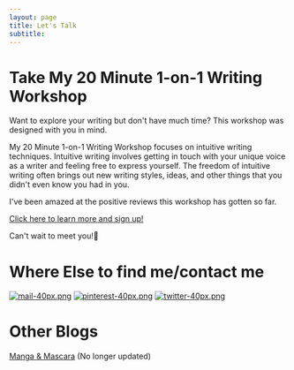 ```yaml
---
layout: page
title: Let's Talk
subtitle:
---
```

# Take My 20 Minute 1-on-1 Writing Workshop

Want to explore your writing but don't have much time? This workshop was designed with you in mind.

My 20 Minute 1-on-1 Writing Workshop focuses on intuitive writing techniques. Intuitive writing involves getting in touch with your unique voice as a writer and feeling free to express yourself. The freedom of intuitive writing often brings out new writing styles, ideas, and other things that you didn't even know you had in you.

I've been amazed at the positive reviews this workshop has gotten so far. 

[Click here to learn more and sign up!](https://payhip.com/b/9pD0)

Can't wait to meet you!🙂

# Where Else to find me/contact me

[![mail-40px.png](https://i.postimg.cc/yxz84Qmx/mail-40px.png)](mailto:arcadiapage@gmail.com) [![pinterest-40px.png](https://i.postimg.cc/gJh27F61/pinterest-40px.png)](https://www.pinterest.com/arcadiapage/) [![twitter-40px.png](https://i.postimg.cc/R0y0GVqc/twitter-40px.png)](https://twitter.com/arcadiapage) 


# Other Blogs

[Manga & Mascara](https://manga-arcadia.blogspot.com/) (No longer updated)

